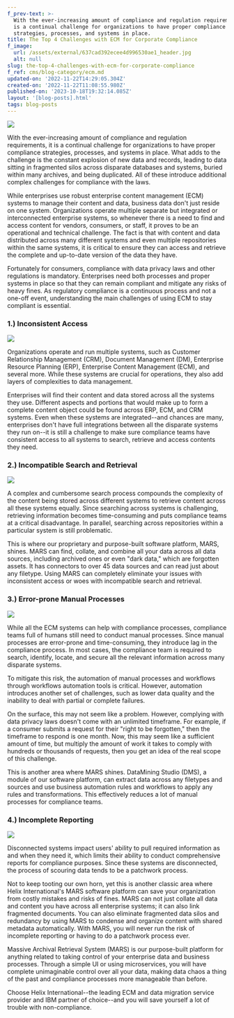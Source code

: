 ```yaml
---
f_prev-text: >-
  With the ever-increasing amount of compliance and regulation requirements, it
  is a continual challenge for organizations to have proper compliance
  strategies, processes, and systems in place. 
title: The Top 4 Challenges with ECM for Corporate Compliance
f_image:
  url: /assets/external/637cad392ecee4d996530ae1_header.jpg
  alt: null
slug: the-top-4-challenges-with-ecm-for-corporate-compliance
f_ref: cms/blog-category/ecm.md
updated-on: '2022-11-22T14:29:05.304Z'
created-on: '2022-11-22T11:08:55.980Z'
published-on: '2023-10-18T19:32:14.085Z'
layout: '[blog-posts].html'
tags: blog-posts
---
```


![](/assets/external/637cad392ecee4d996530ae1_header.jpg)

With the ever-increasing amount of compliance and regulation requirements, it is a continual challenge for organizations to have proper compliance strategies, processes, and systems in place. What adds to the challenge is the constant explosion of new data and records, leading to data sitting in fragmented silos across disparate databases and systems, buried within many archives, and being duplicated. All of these introduce additional complex challenges for compliance with the laws.

While enterprises use robust enterprise content management (ECM) systems to manage their content and data, business data don't just reside on one system. Organizations operate multiple separate but integrated or interconnected enterprise systems, so whenever there is a need to find and access content for vendors, consumers, or staff, it proves to be an operational and technical challenge. The fact is that with content and data distributed across many different systems and even multiple repositories within the same systems, it is critical to ensure they can access and retrieve the complete and up-to-date version of the data they have.

Fortunately for consumers, compliance with data privacy laws and other regulations is mandatory. Enterprises need both processes and proper systems in place so that they can remain compliant and mitigate any risks of heavy fines. As regulatory compliance is a continuous process and not a one-off event, understanding the main challenges of using ECM to stay compliant is essential.

### 1.) Inconsistent Access

![](/assets/external/637cad6f0b9ecaeda479a237_in-01.jpg)

Organizations operate and run multiple systems, such as Customer Relationship Management (CRM), Document Management (DM), Enterprise Resource Planning (ERP), Enterprise Content Management (ECM), and several more. While these systems are crucial for operations, they also add layers of complexities to data management.

Enterprises will find their content and data stored across all the systems they use. Different aspects and portions that would make up to form a complete content object could be found across ERP, ECM, and CRM systems. Even when these systems are integrated--and chances are many, enterprises don't have full integrations between all the disparate systems they run on--it is still a challenge to make sure compliance teams have consistent access to all systems to search, retrieve and access contents they need.

### 2.) Incompatible Search and Retrieval

![](/assets/external/637cad9c1ec666ad62aea8dc_in-03.jpg)

A complex and cumbersome search process compounds the complexity of the content being stored across different systems to retrieve content across all these systems equally. Since searching across systems is challenging, retrieving information becomes time-consuming and puts compliance teams at a critical disadvantage. In parallel, searching across repositories within a particular system is still problematic.

This is where our proprietary and purpose-built software platform, MARS, shines. MARS can find, collate, and combine all your data across all data sources, including archived ones or even "dark data," which are forgotten assets. It has connectors to over 45 data sources and can read just about any filetype. Using MARS can completely eliminate your issues with inconsistent access or woes with incompatible search and retrieval.

### 3.) Error-prone Manual Processes

![](/assets/external/637cad8332261742a292c4d0_in-02.jpg)

While all the ECM systems can help with compliance processes, compliance teams full of humans still need to conduct manual processes. Since manual processes are error-prone and time-consuming, they introduce lag in the compliance process. In most cases, the compliance team is required to search, identify, locate, and secure all the relevant information across many disparate systems.

To mitigate this risk, the automation of manual processes and workflows through workflows automation tools is critical. However, automation introduces another set of challenges, such as lower data quality and the inability to deal with partial or complete failures.

On the surface, this may not seem like a problem. However, complying with data privacy laws doesn't come with an unlimited timeframe. For example, if a consumer submits a request for their "right to be forgotten," then the timeframe to respond is one month. Now, this may seem like a sufficient amount of time, but multiply the amount of work it takes to comply with hundreds or thousands of requests, then you get an idea of the real scope of this challenge.

This is another area where MARS shines. DataMining Studio (DMS), a module of our software platform, can extract data across any filetypes and sources and use business automation rules and workflows to apply any rules and transformations. This effectively reduces a lot of manual processes for compliance teams.

### 4.) Incomplete Reporting

![](/assets/external/637cadb61ec666ba47aeac33_in-04.jpg)

Disconnected systems impact users' ability to pull required information as and when they need it, which limits their ability to conduct comprehensive reports for compliance purposes. Since these systems are disconnected, the process of scouring data tends to be a patchwork process.

Not to keep tooting our own horn, yet this is another classic area where Helix International's MARS software platform can save your organization from costly mistakes and risks of fines. MARS can not just collate all data and content you have across all enterprise systems; it can also link fragmented documents. You can also eliminate fragmented data silos and redundancy by using MARS to condense and organize content with shared metadata automatically. With MARS, you will never run the risk of incomplete reporting or having to do a patchwork process ever.

Massive Archival Retrieval System (MARS) is our purpose-built platform for anything related to taking control of your enterprise data and business processes. Through a simple UI or using microservices, you will have complete unimaginable control over all your data, making data chaos a thing of the past and compliance processes more manageable than before.

Choose Helix International--the leading ECM and data migration service provider and IBM partner of choice--and you will save yourself a lot of trouble with non-compliance.

‍
